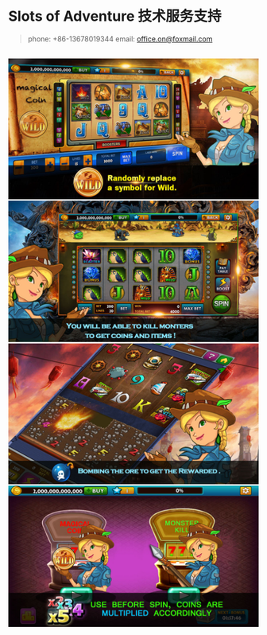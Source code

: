 
# Slots of Adventure 技术服务支持 

 > phone: +86-13678019344
 > email: office.on@foxmail.com

 ![image](https://raw.githubusercontent.com/office-on/Adventure.github.io/master/0x0ss-4.jpg)
 ![image](https://raw.githubusercontent.com/office-on/Adventure.github.io/master/0x0ss-3.jpg)
 ![image](https://raw.githubusercontent.com/office-on/Adventure.github.io/master/0x0ss-2.jpg)
 ![image](https://raw.githubusercontent.com/office-on/Adventure.github.io/master/0x0ss.jpg)
